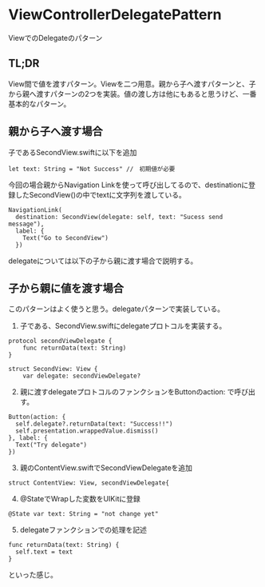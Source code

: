 # ViewControllerDelegatePattern
ViewでのDelegateのパターン

## TL;DR

View間で値を渡すパターン。Viewを二つ用意。親から子へ渡すパターンと、子から親へ渡すパターンの2つを実装。値の渡し方は他にもあると思うけど、一番基本的なパターン。

## 親から子へ渡す場合

子であるSecondView.swiftに以下を追加

```
let text: String = "Not Success" //　初期値が必要
```

今回の場合親からNavigation Linkを使って呼び出してるので、destinationに登録したSecondView()の中でtextに文字列を渡している。

```
NavigationLink(
  destination: SecondView(delegate: self, text: "Sucess send message"),
  label: {
    Text("Go to SecondView")
  })
```

delegateについては以下の子から親に渡す場合で説明する。

## 子から親に値を渡す場合

このパターンはよく使うと思う。delegateパターンで実装している。

1. 子である、SecondView.swiftにdelegateプロトコルを実装する。
```
protocol secondViewDelegate {
    func returnData(text: String)
}
```

```
struct SecondView: View {
    var delegate: secondViewDelegate?
```

2. 親に渡すdelegateプロトコルのファンクションをButtonのaction: で呼び出す。
```
Button(action: {
  self.delegate?.returnData(text: "Success!!")
  self.presentation.wrappedValue.dismiss()
}, label: {
  Text("Try delegate")
})
```

3. 親のContentView.swiftでSecondViewDelegateを追加
```
struct ContentView: View, secondViewDelegate{
```

4. @StateでWrapした変数をUIKitに登録

```
@State var text: String = "not change yet"
```

5. delegateファンクションでの処理を記述

```
func returnData(text: String) {
  self.text = text
}
```

といった感じ。

